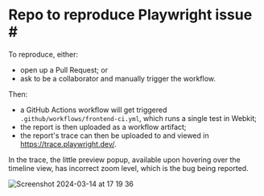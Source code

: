 # Repo to reproduce Playwright issue #<fill once opened>

To reproduce, either:

* open up a Pull Request; or
* ask to be a collaborator and manually trigger the workflow.

Then:
* a GitHub Actions workflow will get triggered `.github/workflows/frontend-ci.yml`, which runs a single test in Webkit;
* the report is then uploaded as a workflow artifact;
* the report's trace can then be uploaded to and viewed in https://trace.playwright.dev/.

In the trace, the little preview popup, available upon hovering over the timeline view, has incorrect zoom level, which is the bug being reported.

![Screenshot 2024-03-14 at 17 19 36](https://github.com/nbaldzhiev/playwright-webkit-trace-zoom-bug/assets/19264892/396c06da-0a99-4799-b10b-255f5c58cd3a)
